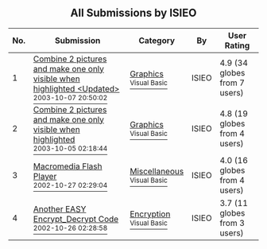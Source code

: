 ﻿<div align="center">

## All Submissions by ISIEO

</div>

No.  | Submission | Category | By   | User Rating
---- | ---------- | -------- | ---- | -----------
1 | [Combine 2 pictures and make one only visible when highlighted \<Updated\><br /><sup>2003-10-07 20:50:02</sup>](https://github.com/Planet-Source-Code/isieo-combine-2-pictures-and-make-one-only-visible-when-highlighted-updated__1-49072) | [Graphics<br /><sup>Visual Basic</sup>](../ByCategory/graphics__1-46.md) | ISIEO | 4.9 (34 globes from 7 users)
2 | [Combine 2 pictures and make one only visible when highlighted<br /><sup>2003-10-05 02:18:44</sup>](https://github.com/Planet-Source-Code/isieo-combine-2-pictures-and-make-one-only-visible-when-highlighted__1-49007) | [Graphics<br /><sup>Visual Basic</sup>](../ByCategory/graphics__1-46.md) | ISIEO | 4.8 (19 globes from 4 users)
3 | [Macromedia Flash Player<br /><sup>2002-10-27 02:29:04</sup>](https://github.com/Planet-Source-Code/isieo-macromedia-flash-player__1-40184) | [Miscellaneous<br /><sup>Visual Basic</sup>](../ByCategory/miscellaneous__1-1.md) | ISIEO | 4.0 (16 globes from 4 users)
4 | [Another EASY Encrypt\_Decrypt Code<br /><sup>2002-10-26 02:28:58</sup>](https://github.com/Planet-Source-Code/isieo-another-easy-encrypt-decrypt-code__1-40162) | [Encryption<br /><sup>Visual Basic</sup>](../ByCategory/encryption__1-48.md) | ISIEO | 3.7 (11 globes from 3 users)
